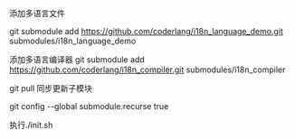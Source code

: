 添加多语言文件

git submodule add https://github.com/coderlang/i18n_language_demo.git submodules/i18n_language_demo

添加多语言编译器
git submodule add https://github.com/coderlang/i18n_compiler.git submodules/i18n_compiler

git pull 同步更新子模块

git config --global submodule.recurse true

执行./init.sh 